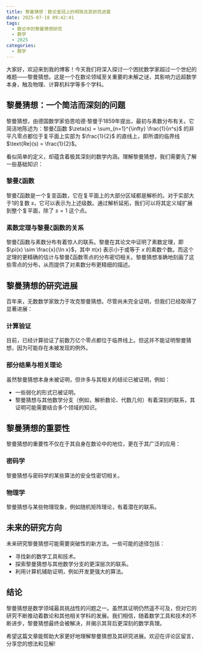 ```yaml
---
title: 黎曼猜想：数论皇冠上的明珠及其研究进展
date: 2025-07-18 09:42:41
tags:
  - 数论中的黎曼猜想研究
  - 数学
  - 2025
categories:
  - 数学
---
```


大家好，欢迎来到我的博客！今天我们将深入探讨一个困扰数学家超过一个世纪的难题——黎曼猜想。这是一个在数论领域至关重要的未解之谜，其影响力远超数学本身，触及物理、计算机科学等多个学科。


## 黎曼猜想：一个简洁而深刻的问题

黎曼猜想，由德国数学家伯恩哈德·黎曼于1859年提出，最初与素数分布有关。它简洁地陈述为：黎曼ζ函数 $\zeta(s) = \sum_{n=1}^{\infty} \frac{1}{n^s}$ 的非平凡零点都位于复平面上实部为 $\frac{1}{2}$ 的直线上，即所谓的临界线 $\text{Re}(s) = \frac{1}{2}$。

看似简单的定义，却蕴含着极其深刻的数学内涵。理解黎曼猜想，我们需要先了解一些基础知识：

### 黎曼ζ函数

黎曼ζ函数是一个复变函数，它在复平面上的大部分区域都是解析的。对于实部大于1的复数 $s$，它可以表示为上述级数。通过解析延拓，我们可以将其定义域扩展到整个复平面，除了 $s=1$ 这个点。

### 素数定理与黎曼ζ函数的关系

黎曼ζ函数与素数分布有着惊人的联系。黎曼在其论文中证明了素数定理，即 $\pi(x) \sim \frac{x}{\ln x}$，其中 $\pi(x)$ 表示小于或等于 $x$ 的素数个数。而这个定理的更精确的估计与黎曼ζ函数零点的分布密切相关。黎曼猜想准确地刻画了这些零点的分布，从而提供了对素数分布更精细的描述。


##  黎曼猜想的研究进展

百年来，无数数学家致力于攻克黎曼猜想。尽管尚未完全证明，但我们已经取得了显著进展：

###  计算验证

目前，已经计算验证了前数万亿个零点都位于临界线上。但这并不能证明黎曼猜想，因为可能存在未被发现的例外。

###  部分结果与相关理论

虽然黎曼猜想本身未被证明，但许多与其相关的结论已被证明，例如：
*  一些弱化的形式已被证明。
*  黎曼猜想与其他数学分支（例如，解析数论、代数几何）有着深刻的联系，其证明可能需要结合多个领域的知识。


##  黎曼猜想的重要性

黎曼猜想的重要性不仅在于其自身在数论中的地位，更在于其广泛的应用：

###  密码学

黎曼猜想与密码学的某些算法的安全性密切相关。

###  物理学

黎曼猜想与某些物理现象，例如随机矩阵理论，有着潜在的联系。


##  未来的研究方向

未来研究黎曼猜想可能需要突破性的新方法。一些可能的途径包括：

*  寻找新的数学工具和技术。
*  探索黎曼猜想与其他数学分支的更深层次的联系。
*  利用计算机辅助证明，例如开发更强大的算法。


## 结论

黎曼猜想是数学领域最具挑战性的问题之一。虽然其证明仍然遥不可及，但对它的研究不断推动着数论和其他相关学科的发展。我们相信，随着数学工具和技术的不断进步，黎曼猜想最终会被解决，并揭示其背后更深刻的数学真理。


希望这篇文章能帮助大家更好地理解黎曼猜想及其研究进展。欢迎在评论区留言，分享您的想法和见解!